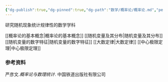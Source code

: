 ```yaml
---
{"dg-publish":true,"dg-pinned":true,"dg-path":"数学/概率论/概率论.md","permalink":"/数学/概率论/概率论/","pinned":true,"dgPassFrontmatter":true,"noteIcon":"","created":"2024-04-16T13:01:27.399+08:00","updated":"2024-05-07T14:46:05.786+08:00"}
---
```


研究随机现象统计规律性的数学学科

[[概率论的基本概念\|概率论的基本概念]]
[[随机变量及其分布\|随机变量及其分布]]
[[随机变量的数字特征\|随机变量的数字特征]]
[[大数定律\|大数定律]]
[[中心极限定理\|中心极限定理]]




### 参考资料
严彦文.*概率论与数理统计*. 中国铁道出版社有限公司








